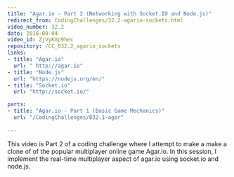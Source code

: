 ```yaml
---
title: "Agar.io - Part 2 (Networking with Socket.IO and Node.js)"
redirect_from: CodingChallenges/32.2-agario-sockets.html
video_number: 32.2
date: 2016-09-04
video_id: ZjVyKXp9hec
repository: /CC_032.2_agario_sockets
links:
- title: "Agar.io"  
  url: " http://agar.io"
- title: "Node.js"  
  url: "https://nodejs.org/en/"
- title: "Socket.io"  
  url: "http://socket.io/"

parts:
- title: "Agar.io - Part 1 (Basic Game Mechanics)"
  url: "/CodingChallenges/032.1-agar"
  
---
```


This video is Part 2 of a coding challenge where I attempt to make a make a clone of of the popular multiplayer online game Agar.io. In this session, I implement the real-time multiplayer aspect of agar.io using socket.io and node.js.

